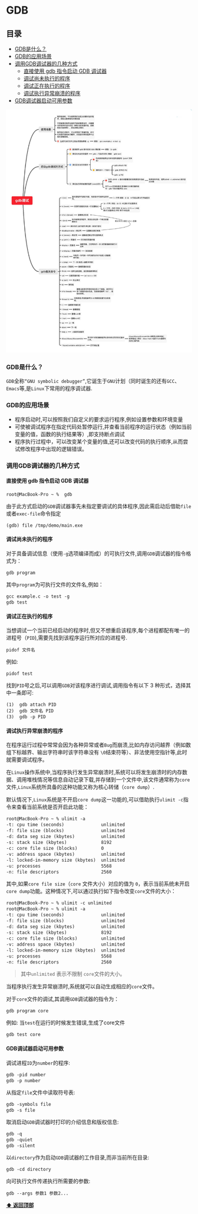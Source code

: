 # GDB


## 目录
* [GDB是什么？](#GDB是什么？)
* [GDB的应用场景](#GDB的应用场景)  
* [调用GDB调试器的几种方式](#调用GDB调试器的几种方式)  
    - [直接使用 gdb 指令启动 GDB 调试器](#直接使用-gdb-指令启动-GDB-调试器)
    - [调试尚未执行的程序](#调试尚未执行的程序)
    - [调试正在执行的程序](#调试正在执行的程序)
    - [调试执行异常崩溃的程序](#调试执行异常崩溃的程序)
* [GDB调试器启动可用参数](#GDB调试器启动可用参数)  

![gdb](image/gdb.png) 

### GDB是什么？
`GDB`全称`“GNU symbolic debugger”`,它诞生于`GNU`计划（同时诞生的还有`GCC`、`Emacs`等,是`Linux`下常用的程序调试器.

### GDB的应用场景
- 程序启动时,可以按照我们自定义的要求运行程序,例如设置参数和环境变量
- 可使被调试程序在指定代码处暂停运行,并查看当前程序的运行状态（例如当前变量的值，函数的执行结果等）,即支持断点调试   
- 程序执行过程中，可以改变某个变量的值,还可以改变代码的执行顺序,从而尝试修改程序中出现的逻辑错误。  

### 调用GDB调试器的几种方式

#### 直接使用 gdb 指令启动 GDB 调试器
```shell
root@MacBook-Pro ~ %  gdb
```
由于此方式启动的`GDB`调试器事先未指定要调试的具体程序,因此需启动后借助`file`或者`exec-file`命令指定   
```
(gdb) file /tmp/demo/main.exe
```

#### 调试尚未执行的程序
对于具备调试信息（使用`-g`选项编译而成）的可执行文件,调用`GDB`调试器的指令格式为：
```shell
gdb program
```
其中`program`为可执行文件的文件名,例如：
```shell
gcc example.c -o test -g
gdb test 
```

#### 调试正在执行的程序
当想调试一个当前已经启动的程序时,但又不想重启该程序,每个进程都配有唯一的进程号（`PID`),需要先找到该程序运行所对应的进程号.
```shell
pidof 文件名
```
例如:
```
pidof test
```
找到`PID`号之后,可以调用`GDB`对该程序进行调试,调用指令有以下 3 种形式，选择其中一条即可:
```
(1)  gdb attach PID
(2)  gdb 文件名 PID
(3)  gdb -p PID
```

#### 调试执行异常崩溃的程序
在程序运行过程中常常会因为各种异常或者`Bug`而崩溃,比如内存访问越界（例如数组下标越界、输出字符串时该字符串没有 `\0`结束符等）、非法使用空指针等,此时就需要调试程序。    

在`Linux`操作系统中,当程序执行发生异常崩溃时,系统可以将发生崩溃时的内存数据、调用堆栈情况等信息自动记录下载,并存储到一个文件中,该文件通常称为`core`文件,`Linux`系统所具备的这种功能又称为核心转储（`core dump`）.

默认情况下,`Linux`系统是不开启`core dump`这一功能的,可以借助执行`ulimit -c`指令来查看当前系统是否开启此功能：

```shell
root@MacBook-Pro ~ % ulimit -a
-t: cpu time (seconds)              unlimited
-f: file size (blocks)              unlimited
-d: data seg size (kbytes)          unlimited
-s: stack size (kbytes)             8192
-c: core file size (blocks)         0
-v: address space (kbytes)          unlimited
-l: locked-in-memory size (kbytes)  unlimited
-u: processes                       5568
-n: file descriptors                2560
```

其中,如果`core file size`（`core` 文件大小）对应的值为 `0`，表示当前系统未开启`core dump`功能。这种情况下,可以通过执行如下指令改变`core`文件的大小：
```shell
root@MacBook-Pro ~ % ulimit -c unlimited
root@MacBook-Pro ~ % ulimit -a
-t: cpu time (seconds)              unlimited
-f: file size (blocks)              unlimited
-d: data seg size (kbytes)          unlimited
-s: stack size (kbytes)             8192
-c: core file size (blocks)         unlimited
-v: address space (kbytes)          unlimited
-l: locked-in-memory size (kbytes)  unlimited
-u: processes                       5568
-n: file descriptors                2560
```
> 其中`unlimited` 表示不限制 `core`文件的大小。   
  
当程序执行发生异常崩溃时,系统就可以自动生成相应的`core`文件。

对于`core`文件的调试,其调用`GDB`调试器的指令为：
```shell
gdb program core
```
例如: 当`test`在运行的时候发生错误,生成了core文件
```
gdb test core
```

#### GDB调试器启动可用参数
调试进程`ID`为`number`的程序:
```
gdb -pid number
gdb -p number
```

从指定`file`文件中读取符号表:
```
gdb -symbols file
gdb -s file
```

取消启动`GDB`调试器时打印的介绍信息和版权信息:
```
gdb -q
gdb -quiet
gdb -silent
```

以`directory`作为启动`GDB`调试器的工作目录,而非当前所在目录:
```
gdb -cd directory
```

向可执行文件传递执行所需要的参数:
```
gdb --args 参数1 参数2...
```


**[⬆ 返回顶部](#目录)**